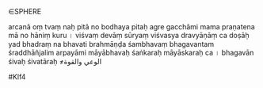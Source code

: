 ∈SPHERE

arcanā oṃ tvaṃ naḥ pitā no bodhaya pitaḥ agre gacchāmi mama praṇatena mā no hāniṃ kuru । viśvaṃ devāṃ sūryaṃ viśvasya dravyāṇāṃ ca doṣāḥ yad bhadraṃ na bhavati brahmāṇḍa śambhavaṃ bhagavantam śraddhāñjalim arpayāmi māyābhavaḥ śaṅkaraḥ māyāskaraḥ ca । bhagavān śivaḥ śivatāraḥ ≠الوعي والقوة

#Klf4
